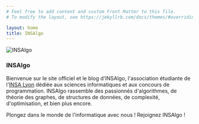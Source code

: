 ```yaml
---
# Feel free to add content and custom Front Matter to this file.
# To modify the layout, see https://jekyllrb.com/docs/themes/#overriding-theme-defaults

layout: home
title: INSAlgo
---
```


<img class="logo-frontpage" src="{{ site.baseurl }}/assets/images/logos/logo.svg" alt="INSAlgo">

### INSAlgo

Bienvenue sur le site officiel et le blog d'INSAlgo, l'association étudiante de l'[INSA Lyon](https://www.insa-lyon.fr/en/insa-lyon) dédiée aux sciences informatiques et aux concours de programmation. INSAlgo rassemble des passionnés d'algorithmes, de théorie des graphes, de structures de données, de complexité, d'optimisation, et bien plus encore.

Plongez dans le monde de l'informatique avec nous ! Rejoignez INSAlgo !